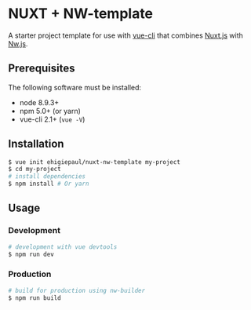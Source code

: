 # NUXT + NW-template

A starter project template for use with [vue-cli](https://github.com/vuejs/vue-cli) that combines [Nuxt.js](https://github.com/nuxt/nuxt.js) with [Nw.js](https://nwjs.io/).

## Prerequisites

The following software must be installed:

* node 8.9.3+
* npm 5.0+ (or yarn)
* vue-cli 2.1+ (`vue -V`)

## Installation

```bash
$ vue init ehigiepaul/nuxt-nw-template my-project  
$ cd my-project
# install dependencies
$ npm install # Or yarn
```

## Usage

### Development

```bash
# development with vue devtools
$ npm run dev
```

### Production

```bash
# build for production using nw-builder
$ npm run build
```
